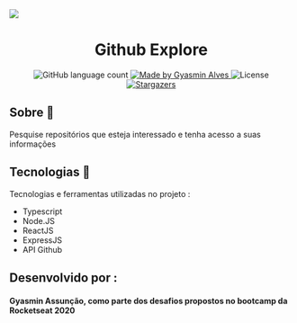 

 <img src="https://ik.imagekit.io/am6iypeh5w/githubRepositoryGif_pFAksWeKG.gif" />


<h1 align="center">
   Github Explore
</h1>

<p align="center">
  <img alt="GitHub language count" src="https://img.shields.io/github/languages/count/GyAlves/Github-Repository-">

  <a href="https://www.linkedin.com/in/laurabeatris/">
    <img alt="Made by Gyasmin Alves" src="https://img.shields.io/badge/made%20by-Gyasmin%20Alves-blue">
  </a>

  <img alt="License" src="https://img.shields.io/badge/licence-MIT-%23EE4D64">

  <a href="https://github.com/LauraBeatris/projects_store/stargazers">
    <img alt="Stargazers" src="https://img.shields.io/github/stars/LauraBeatris/gympoint-web?color=%23EE4D64">
  </a>
</p>


##  Sobre  📖
Pesquise repositórios que esteja interessado e tenha acesso a suas informações

## Tecnologias  📱 

Tecnologias e ferramentas utilizadas no projeto :

- Typescript
- Node.JS
- ReactJS
- ExpressJS
- API Github


## Desenvolvido por :
#### Gyasmin Assunção, como parte dos desafios propostos no bootcamp da Rocketseat 2020
